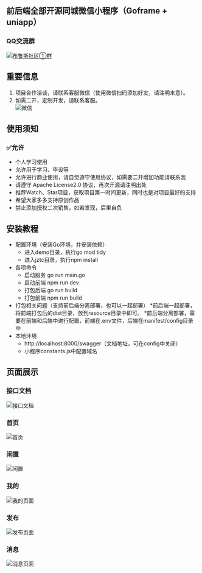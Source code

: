 ## 前后端全部开源同城微信小程序（Goframe + uniapp）

### QQ交流群
<a target="_blank" href="https://qm.qq.com/cgi-bin/qm/qr?k=cqdDWhjH05oC8FkSsejNeMbirHWO3Ng_&jump_from=webapi&authKey=3M91jbO/ceHsNcxtcyGMbzVS1I3kQTb/Sg/HUeXmBv9GSyWuxCEo74vkyfeN6vb2"><img border="0" src="https://img.shields.io/badge/点击加入-9518324-green.svg" alt="布鲁斯社区①群" title="布鲁斯社区①群"></a>

## 重要信息
1. 项目合作洽谈，请联系客服微信（使用微信扫码添加好友，请注明来意）。
2. 如需二开，定制开发，请联系客服。<br>
![](https://haowen.oss-cn-beijing.aliyuncs.com/test/uploads/image/20250511/9GEQOi3pI9s9NQZU.png "微信")

## 使用须知
### ✅允许
- 个人学习使用
- 允许用于学习、毕设等
- 允许进行商业使用，请自觉遵守使用协议，如需要二开增加功能请联系我
- 请遵守 Apache License2.0 协议，再次开源请注明出处
- 推荐Watch、Star项目，获取项目第一时间更新，同时也是对项目最好的支持
- 希望大家多多支持原创作品
- 禁止添加授权二次销售，如若发现，后果自负

## 安装教程

* 配置环境（安装Go环境，并安装依赖）
    * 进入demo目录，执行go mod tidy
    * 进入jztc目录，执行npm install
* 各项命令
    * 启动服务 go run main.go
    * 启动前端 npm run dev
    * 打包后端 go run build
    * 打包前端 npm run build
* 打包相关问题（支持前后端分离部署，也可以一起部署）
    *前后端一起部署，将前端打包后的dist目录，放到resource目录中即可。
    *前后端分离部署，需要在前端和后端中进行配置，前端在.env文件，后端在manifest/config目录中
* 本地环境
    * http://localhost:8000/swagger（文档地址，可在config中关闭）
    * 小程序constants.js中配置域名

## 页面展示
### 接口文档
![](https://haowen.oss-cn-beijing.aliyuncs.com/test/uploads/image/20250511/PTmqxTgZo1IvTFMU.jpg "接口文档")
### 首页
![](https://haowen.oss-cn-beijing.aliyuncs.com/test/uploads/image/20250511/SCfng8PgXD3zI91L.jpg "首页")
### 闲置
![](https://haowen.oss-cn-beijing.aliyuncs.com/test/uploads/image/20250511/ZGzh4OhtBagjFJZy.jpg "闲置")
### 我的
![](https://haowen.oss-cn-beijing.aliyuncs.com/test/uploads/image/20250511/JdkRJT70xxd5zZag.jpg "我的页面")
### 发布
![](https://haowen.oss-cn-beijing.aliyuncs.com/test/uploads/image/20250511/4EFWR9xjou7KcaQ3.jpg "发布页面")
### 消息
![](https://haowen.oss-cn-beijing.aliyuncs.com/test/uploads/image/20250511/PG78fq1MNLuhOSss.jpg "消息页面")